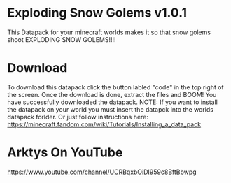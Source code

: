 # Exploding Snow Golems v1.0.1
This Datapack for your minecraft worlds makes it so that snow golems shoot EXPLODING SNOW GOLEMS!!!!

# Download
To download this datapack click the button labled "code" in the top right of the screen. Once the download is done, extract the files and BOOM! You have successfully downloaded the datapack. NOTE: If you want to install the datapack on your world you must insert the datapck into the worlds datapack forlder. Or just follow instructions here: https://minecraft.fandom.com/wiki/Tutorials/Installing_a_data_pack

# Arktys On YouTube
https://www.youtube.com/channel/UCRBqxbOiDI959c8BftBbwpg
